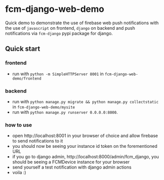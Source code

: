 # fcm-django-web-demo

Quick demo to demonstrate the use of firebase web push notifications with the use of `javascript` on frontend, `django` on backend and push notifications via `fcm-django` pypi package for django.

## Quick start

### frontend
  - run with `python -m SimpleHTTPServer 8001` in `fcm-django-web-demo/frontend`

### backend
  - run with `python manage.py migrate && python manage.py collectstatic` in `fcm-django-web-demo/mysite`
  - run with `python manage.py runserver 0.0.0.0:8000`.

### how to use
  - open http://localhost:8001 in your browser of choice and allow firebase to send notifications to it
  - you should now be seeing your instance id token on the forementioned URL
  - if you go to django admin, http://localhost:8000/admin/fcm_django, you should be seeing a FCMDevice instance for your browser
  - send yourself a test notification with django admin actions
  - voila :)
